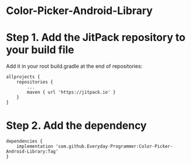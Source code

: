 # Color-Picker-Android-Library

# Step 1. Add the JitPack repository to your build file
Add it in your root build.gradle at the end of repositories:
```
allprojects {
	repositories {
		...
		maven { url 'https://jitpack.io' }
	}
}
```
# Step 2. Add the dependency
```
dependencies {
	implementation 'com.github.Everyday-Programmer:Color-Picker-Android-Library:Tag'
}
```
